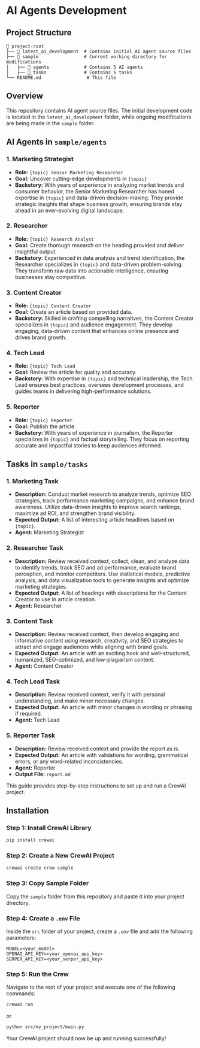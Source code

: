 # AI Agents Development

## Project Structure

```
📂 project-root
├── 📂 latest_ai_development  # Contains initial AI agent source files
├── 📂 sample                 # Current working directory for modifications
│   ├── 📂 agents             # Contains 5 AI agents
│   ├── 📂 tasks              # Contains 5 tasks
└── README.md                 # This file
```

## Overview
This repository contains AI agent source files. The initial development code is located in the `latest_ai_development` folder, while ongoing modifications are being made in the `sample` folder.

## AI Agents in `sample/agents`

### 1. Marketing Strategist
- **Role:** `{topic} Senior Marketing Researcher`
- **Goal:** Uncover cutting-edge developments in `{topic}`
- **Backstory:** With years of experience in analyzing market trends and consumer behavior, the Senior Marketing Researcher has honed expertise in `{topic}` and data-driven decision-making. They provide strategic insights that shape business growth, ensuring brands stay ahead in an ever-evolving digital landscape.

### 2. Researcher
- **Role:** `{topic} Research Analyst`
- **Goal:** Create thorough research on the heading provided and deliver insightful output.
- **Backstory:** Experienced in data analysis and trend identification, the Researcher specializes in `{topic}` and data-driven problem-solving. They transform raw data into actionable intelligence, ensuring businesses stay competitive.

### 3. Content Creator
- **Role:** `{topic} Content Creator`
- **Goal:** Create an article based on provided data.
- **Backstory:** Skilled in crafting compelling narratives, the Content Creator specializes in `{topic}` and audience engagement. They develop engaging, data-driven content that enhances online presence and drives brand growth.

### 4. Tech Lead
- **Role:** `{topic} Tech Lead`
- **Goal:** Review the article for quality and accuracy.
- **Backstory:** With expertise in `{topic}` and technical leadership, the Tech Lead ensures best practices, oversees development processes, and guides teams in delivering high-performance solutions.

### 5. Reporter
- **Role:** `{topic} Reporter`
- **Goal:** Publish the article.
- **Backstory:** With years of experience in journalism, the Reporter specializes in `{topic}` and factual storytelling. They focus on reporting accurate and impactful stories to keep audiences informed.

## Tasks in `sample/tasks`

### 1. Marketing Task
- **Description:** Conduct market research to analyze trends, optimize SEO strategies, track performance marketing campaigns, and enhance brand awareness. Utilize data-driven insights to improve search rankings, maximize ad ROI, and strengthen brand visibility.
- **Expected Output:** A list of interesting article headlines based on `{topic}`.
- **Agent:** Marketing Strategist

### 2. Researcher Task
- **Description:** Review received context, collect, clean, and analyze data to identify trends, track SEO and ad performance, evaluate brand perception, and monitor competitors. Use statistical models, predictive analysis, and data visualization tools to generate insights and optimize marketing strategies.
- **Expected Output:** A list of headings with descriptions for the Content Creator to use in article creation.
- **Agent:** Researcher

### 3. Content Task
- **Description:** Review received context, then develop engaging and informative content using research, creativity, and SEO strategies to attract and engage audiences while aligning with brand goals.
- **Expected Output:** An article with an exciting hook and well-structured, humanized, SEO-optimized, and low-plagiarism content.
- **Agent:** Content Creator

### 4. Tech Lead Task
- **Description:** Review received context, verify it with personal understanding, and make minor necessary changes.
- **Expected Output:** An article with minor changes in wording or phrasing if required.
- **Agent:** Tech Lead


### 5. Reporter Task
- **Description:** Review received context and provide the report as is.
- **Expected Output:** An article with validations for wording, grammatical errors, or any word-related inconsistencies.
- **Agent:** Reporter
- **Output File:** `report.md`


This guide provides step-by-step instructions to set up and run a CrewAI project.

## Installation

### Step 1: Install CrewAI Library

```sh
pip install crewai
```

### Step 2: Create a New CrewAI Project

```sh
crewai create crew sample
```

### Step 3: Copy Sample Folder
Copy the `sample` folder from this repository and paste it into your project directory.

### Step 4: Create a `.env` File
Inside the `src` folder of your project, create a `.env` file and add the following parameters:

```
MODEL=<your_model>
OPENAI_API_KEY=<your_openai_api_key>
SERPER_API_KEY=<your_serper_api_key>
```

### Step 5: Run the Crew
Navigate to the root of your project and execute one of the following commands:

```sh
crewai run
```

or

```sh
python src/my_project/main.py
```

Your CrewAI project should now be up and running successfully!



